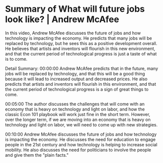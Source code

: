 # Summary of What will future jobs look like? | Andrew McAfee

In this video, Andrew McAfee discusses the future of jobs and how technology is impacting the economy. He predicts that many jobs will be replaced by technology, but he sees this as a positive development overall. He believes that artists and inventors will flourish in this new environment, and that the current period of technological progress is just a taste of what is to come.

Detail Summary: 
00:00:00
Andrew McAfee predicts that in the future, many jobs will be replaced by technology, and that this will be a good thing because it will lead to increased output and decreased prices. He also predicts that artists and inventors will flourish in this environment, and that the current period of technological progress is a sign of great things to come.

00:05:00
The author discusses the challenges that will come with an economy that is heavy on technology and light on labor, and how the classic Econ 101 playbook will work just fine in the short term. However, over the longer term, if we are moving into an economy that is heavy on technology and light on labor, we will need to come up with new strategies.

00:10:00
Andrew McAfee discusses the future of jobs and how technology is impacting the economy. He discusses the need for education to engage people in the 21st century and how technology is helping to increase social mobility. He also discusses the need for politicians to involve the people and give them the "plain facts."

